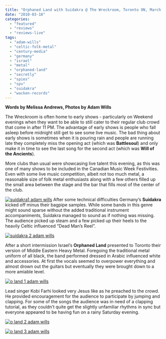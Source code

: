 ```yaml
---
title: "Orphaned Land with Suidakra @ The Wreckroom, Toronto ON, March 13, 2010"
date: "2010-03-18"
categories: 
  - "featured"
  - "reviews"
  - "reviews-live"
tags: 
  - "adam-wills"
  - "celtic-folk-metal"
  - "century-media"
  - "germany"
  - "israel"
  - "metal"
  - "orphaned-land"
  - "secretly"
  - "spies"
  - "spv"
  - "suidakra"
  - "wacken-records"
---
```


**Words by Melissa Andrews, Photos by Adam Wills**

The Wreckroom is often home to early shows - particularly on Weekend evenings when they want to be able to still cater to their regular club crowd that come in after 11 PM. The advantage of early shows is people who fall asleep before midnight still get to see some live music. The bad thing about early shows is sometimes when it is pouring rain and people are running late they completely miss the opening act (which was **Battlesoul**) and only make it in time to see the last song for the second act (which was **Will of the Ancients**).

More clubs than usual were showcasing live talent this evening, as this was one of many shows to be included in the Canadian Music Week Festivities. Even with some live music competition, albeit not too much metal, a reasonable size of folk metal enthusiasts along with a few others filled up the small area between the stage and the bar that fills most of the center of the club.

[![suidakra1 adam wills](http://www.hellbound.ca/wp-content/uploads/2010/03/suidakra1-adam-wills.jpg "suidakra1 adam wills")](http://www.hellbound.ca/wp-content/uploads/2010/03/suidakra1-adam-wills.jpg) After some technical difficulties Germany’s **Suidakra** kicked off minus their bagpipe samples. While some bands in this genre might sound sparse without the added traditional instrument accompaniments, Suidakra managed to sound as if nothing was missing. The audience picked up steam and a few picked up their heels to the heavily Celtic influenced “Dead Man’s Reel”.

[![suidakra 2 adam wills](http://www.hellbound.ca/wp-content/uploads/2010/03/suidakra-2-adam-wills.jpg "suidakra 2 adam wills")](http://www.hellbound.ca/wp-content/uploads/2010/03/suidakra-2-adam-wills.jpg)

After a short intermission Israel’s **Orphaned Land** presented to Toronto their version of Middle Eastern Heavy Metal. Foregoing the traditional metal uniform of all black, the band performed dressed in Arabic influenced white and accessories. At first the vocals seemed to overpower everything and almost drown out the guitars but eventually they were brought down to a more amiable level.

[![o land 1 adam wills](http://www.hellbound.ca/wp-content/uploads/2010/03/o-land-1-adam-wills.jpg "o land 1 adam wills")](http://www.hellbound.ca/wp-content/uploads/2010/03/o-land-1-adam-wills.jpg)

Lead singer Kobi Farhi looked very Jesus like as he preached to the crowd. He provided encouragement for the audience to participate by jumping and clapping. For some of the songs the audience was in need of a clapping tutorial, as they couldn’t quite get the slightly unfamiliar rhythms in sync but everyone appeared to be having fun on a rainy Saturday evening.

[![o land 2 adam wills](http://www.hellbound.ca/wp-content/uploads/2010/03/o-land-2-adam-wills.jpg "o land 2 adam wills")](http://www.hellbound.ca/wp-content/uploads/2010/03/o-land-2-adam-wills.jpg)

[![o land 3 adam wills](http://www.hellbound.ca/wp-content/uploads/2010/03/o-land-3-adam-wills.jpg "o land 3 adam wills")](http://www.hellbound.ca/wp-content/uploads/2010/03/o-land-3-adam-wills.jpg)
